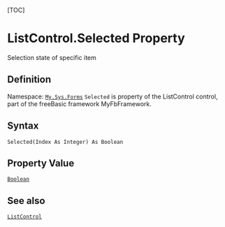 [TOC]
# ListControl.Selected Property
Selection state of specific item
## Definition
Namespace: [`My.Sys.Forms`](My.Sys.Forms.md)
`Selected` is property of the ListControl control, part of the freeBasic framework MyFbFramework.
## Syntax
```freeBasic
Selected(Index As Integer) As Boolean
```
## Property Value
[`Boolean`]("https://www.freebasic.net/wiki/KeyPgBoolean")
## See also
[`ListControl`](ListControl.md)
